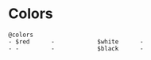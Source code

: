 Colors
======

```
@colors
- $red      -            $white      -
- -         -            $black      -
```
